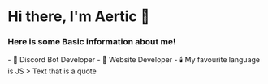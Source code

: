 # Hi there, I'm Aertic 👋
### Here is some Basic information about me!
<div align="left">
- 🌴 Discord Bot Developer
- 🍯 Website Developer
- 🕯️ My favourite language is JS 
> Text that is a quote
</div>
